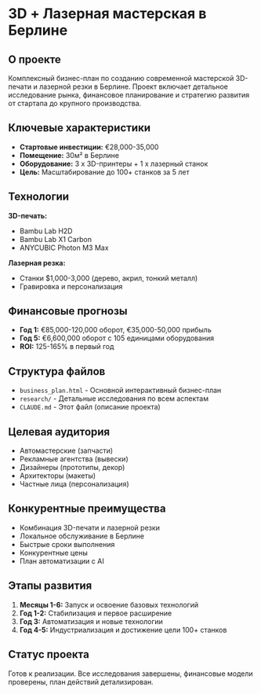 # 3D + Лазерная мастерская в Берлине

## О проекте
Комплексный бизнес-план по созданию современной мастерской 3D-печати и лазерной резки в Берлине. Проект включает детальное исследование рынка, финансовое планирование и стратегию развития от стартапа до крупного производства.

## Ключевые характеристики
- **Стартовые инвестиции:** €28,000-35,000
- **Помещение:** 30м² в Берлине
- **Оборудование:** 3 x 3D-принтеры + 1 x лазерный станок
- **Цель:** Масштабирование до 100+ станков за 5 лет

## Технологии
**3D-печать:**
- Bambu Lab H2D
- Bambu Lab X1 Carbon  
- ANYCUBIC Photon M3 Max

**Лазерная резка:**
- Станки $1,000-3,000 (дерево, акрил, тонкий металл)
- Гравировка и персонализация

## Финансовые прогнозы
- **Год 1:** €85,000-120,000 оборот, €35,000-50,000 прибыль
- **Год 5:** €6,600,000 оборот с 105 единицами оборудования
- **ROI:** 125-165% в первый год

## Структура файлов
- `business_plan.html` - Основной интерактивный бизнес-план
- `research/` - Детальные исследования по всем аспектам
- `CLAUDE.md` - Этот файл (описание проекта)

## Целевая аудитория
- Автомастерские (запчасти)
- Рекламные агентства (вывески)
- Дизайнеры (прототипы, декор)
- Архитекторы (макеты)
- Частные лица (персонализация)

## Конкурентные преимущества
- Комбинация 3D-печати и лазерной резки
- Локальное обслуживание в Берлине
- Быстрые сроки выполнения
- Конкурентные цены
- План автоматизации с AI

## Этапы развития
1. **Месяцы 1-6:** Запуск и освоение базовых технологий
2. **Год 1-2:** Стабилизация и первое расширение
3. **Год 3:** Автоматизация и новые технологии
4. **Год 4-5:** Индустриализация и достижение цели 100+ станков

## Статус проекта
Готов к реализации. Все исследования завершены, финансовые модели проверены, план действий детализирован.